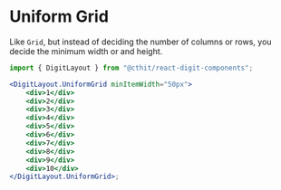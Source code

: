 # Uniform Grid

Like `Grid`, but instead of deciding the number of columns or rows, you decide the minimum width or and height.

```jsx
import { DigitLayout } from "@cthit/react-digit-components";

<DigitLayout.UniformGrid minItemWidth="50px">
    <div>1</div>
    <div>2</div>
    <div>3</div>
    <div>4</div>
    <div>5</div>
    <div>6</div>
    <div>7</div>
    <div>8</div>
    <div>9</div>
    <div>10</div>
</DigitLayout.UniformGrid>;
```
